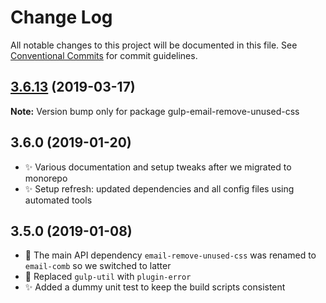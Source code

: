 # Change Log

All notable changes to this project will be documented in this file.
See [Conventional Commits](https://conventionalcommits.org) for commit guidelines.

## [3.6.13](https://gitlab.com/codsen/codsen/compare/gulp-email-remove-unused-css@3.6.10...gulp-email-remove-unused-css@3.6.13) (2019-03-17)

**Note:** Version bump only for package gulp-email-remove-unused-css





## 3.6.0 (2019-01-20)

- ✨ Various documentation and setup tweaks after we migrated to monorepo
- ✨ Setup refresh: updated dependencies and all config files using automated tools

## 3.5.0 (2019-01-08)

- 🔧 The main API dependency `email-remove-unused-css` was renamed to `email-comb` so we switched to latter
- 🔧 Replaced `gulp-util` with `plugin-error`
- ✨ Added a dummy unit test to keep the build scripts consistent
